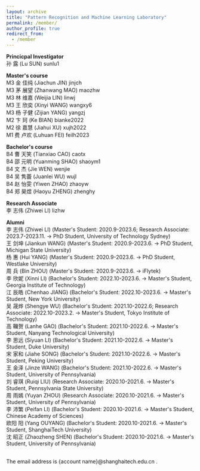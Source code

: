 ```yaml
---
layout: archive
title: "Pattern Recognition and Machine Learning Laboratory"
permalink: /member/
author_profile: true
redirect_from:
  - /member
---
```


**Princicpal Investigator** <br />
孙 露 (Lu SUN) sunlu1

**Master's course** <br />
M3 金 佳纯 (Jiachun JIN) jinjch <br /> 
M3 茅 展望 (Zhanwang MAO) maozhw <br /> 
M3 林 维嘉 (Weijia LIN) linwj <br /> 
M3 王 欣奕 (Xinyi WANG) wangxy6 <br /> 
M3 杨 子健 (Zijian YANG) yangzj <br /> 
M2 卞 珂 (Ke BIAN) bianke2022 <br /> 
M2 徐 嘉慧 (Jiahui XU) xujh2022 <br /> 
M1 费 卢欢 (Luhuan FEI) feilh2023 <br />

**Bachelor's course** <br />
B4 曹 天笑 (Tianxiao CAO) caotx <br />
B4 邵 元明	(Yuanming SHAO) shaoym1 <br />
B4 文 杰 (Jie WEN) wenjie <br />
B4 吴 隽蕾 (Juanlei WU) wujl <br />
B4 赵 怡雯 (Yiwen ZHAO) zhaoyw <br />
B4 郑 昊煜 (Haoyu ZHENG) zhenghy <br />

**Research Associate** <br />
李 志伟 (Zhiwei LI) lizhw <br /> 

**Alumni** <br />
李 志伟 (Zhiwei LI) (Master's Student: 2020.9-2023.6; Research Associate: 2023.7-2023.11. -> PhD Student, University of Technology Sydney) <br />
王 剑坤 (Jiankun WANG) (Master's Student: 2020.9-2023.6. -> PhD Student, Michigan State University) <br />
杨 惠 (Hui YANG) (Master's Student: 2020.9-2023.6. -> PhD Student, Westlake University) <br />
周 兵 (Bin ZHOU) (Master's Student: 2020.9-2023.6. -> iFlytek) <br />
李 欣妮 (Xinni LI) (Bachelor's Student: 2022.10-2023.6. -> Master's Student, Georgia Institute of Technology) <br />
江 辰皓 (Chenhao JIANG) (Bachelor's Student: 2022.10-2023.6. -> Master's Student, New York University) <br />
吴 晟烨 (Shengye WU) (Bachelor's Student: 2021.10-2022.6; Research Associate: 2022.10-2023.2. -> Master's Student, Tokyo Institute of Technology) <br />
高 韊贺 (Lanhe GAO) (Bachelor's Student: 2021.10-2022.6. -> Master's Student, Nanyang Technological University) <br /> 
李 思远 (Siyuan LI) (Bachelor's Student: 2021.10-2022.6. -> Master's Student, Duke University) <br /> 
宋 家和 (Jiahe SONG) (Bachelor's Student: 2021.10-2022.6. -> Master's Student, Peking University) <br /> 
王 金泽 (Jinze WANG) (Bachelor's Student: 2021.10-2022.6. -> Master's Student, University of Pennsylvania) <br /> 
刘 睿琪 (Ruiqi LIU) (Research Associate: 2020.10-2021.6. -> Master's Student, Pennsylvania State University) <br /> 
周 雨嫣 (Yuyan ZHOU) (Research Associate: 2020.10-2021.6. -> Master's Student, University of Pennsylvania) <br /> 
李 沛繁 (Peifan LI) (Bachelor's Student: 2020.10-2021.6. -> Master's Student, Chinese Academy of Sciences) <br />
欧阳 阳 (Yang OUYANG) (Bachelor's Student: 2020.10-2021.6. -> Master's Student, ShanghaiTech University) <br />
沈 昭正 (Zhaozheng SHEN) (Bachelor's Student: 2020.10-2021.6. -> Master's Student, University of Pennsylvania) <br />

<br /> 
The email address is {account name}@shanghaitech.edu.cn .

<!---**Undergraduate Student** <br />--->
